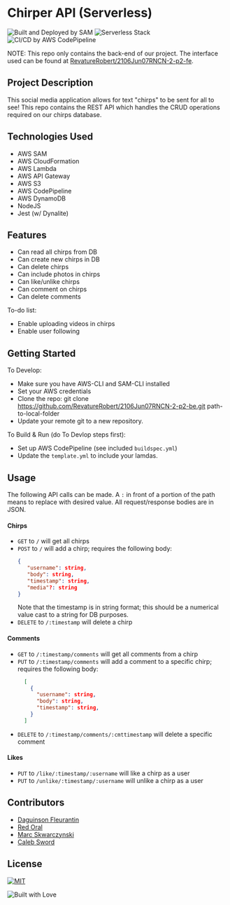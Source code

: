 # Chirper API (Serverless)

![Built and Deployed by SAM](https://img.shields.io/badge/BUILT%20%26%20DEPLOYED%20BY-SAM-orange?style=for-the-badge&logo=amazonaws)
![Serverless Stack](https://img.shields.io/badge/SERVERLESS%20STACK-CLOUDFORMATION-orange?style=for-the-badge&logo=amazonaws)
![CI/CD by AWS CodePipeline](https://img.shields.io/badge/CI%2FCD-CODEPIPELINE-orange?style=for-the-badge&logo=amazonaws)

NOTE: This repo only contains the back-end of our project.
The interface used can be found at [RevatureRobert/2106Jun07RNCN-2-p2-fe](https://github.com/RevatureRobert/2106Jun07RNCN-2-p2-fe).

## Project Description

This social media application allows for text "chirps" to be sent for all to see!
This repo contains the REST API which handles the CRUD operations required on our chirps database.

## Technologies Used

- AWS SAM
- AWS CloudFormation
- AWS Lambda
- AWS API Gateway
- AWS S3
- AWS CodePipeline
- AWS DynamoDB
- NodeJS
- Jest (w/ Dynalite)

## Features

- Can read all chirps from DB
- Can create new chirps in DB
- Can delete chirps
- Can include photos in chirps
- Can like/unlike chirps
- Can comment on chirps
- Can delete comments

To-do list:

- Enable uploading videos in chirps
- Enable user following

## Getting Started

To Develop:

- Make sure you have AWS-CLI and SAM-CLI installed
- Set your AWS credentials
- Clone the repo: git clone https://github.com/RevatureRobert/2106Jun07RNCN-2-p2-be.git path-to-local-folder
- Update your remote git to a new repository.

To Build & Run (do To Devlop steps first):

- Set up AWS CodePipeline (see included `buildspec.yml`)
- Update the `template.yml` to include your lamdas.

## Usage

The following API calls can be made.
A `:` in front of a portion of the path means to replace with desired value.
All request/response bodies are in JSON.

#### Chirps

- `GET` to `/` will get all chirps
- `POST` to `/` will add a chirp; requires the following body:
  ```JSON
  {
     "username": string,
     "body": string,
     "timestamp": string,
     "media"?: string
  }
  ```
  Note that the timestamp is in string format; this should be a numerical value cast to a string for DB purposes.
- `DELETE` to `/:timestamp` will delete a chirp

#### Comments

- `GET` to `/:timestamp/comments` will get all comments from a chirp
- `PUT` to `/:timestamp/comments` will add a comment to a specific chirp;
  requires the following body:
  ```JSON
    [
      {
        "username": string,
        "body": string,
        "timestamp": string,
      }
    ]
  ```
- `DELETE` to `/:timestamp/comments/:cmttimestamp` will delete a specific comment

#### Likes

- `PUT` to `/like/:timestamp/:username` will like a chirp as a user
- `PUT` to `/unlike/:timestamp/:username` will unlike a chirp as a user

## Contributors

- [Daguinson Fleurantin](https://github.com/dague00)
- [Red Oral](https://github.com/redoral)
- [Marc Skwarczynski](https://github.com/marcski55)
- [Caleb Sword](https://github.com/calebmsword)

## License

[![MIT](https://img.shields.io/github/license/RevatureRobert/2106Jun07RNCN-2-p2-be?style=for-the-badge)](https://github.com/RevatureRobert/2106Jun07RNCN-2-p2-be/blob/417cce5cafa0f36f638b138d9709e1a17a31215a/LICENSE)

![Built with Love](https://forthebadge.com/images/badges/built-with-love.svg)
